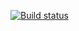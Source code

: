 [![Build status](https://ci.appveyor.com/api/projects/status/9agyj75hdj401txr?svg=true)](https://ci.appveyor.com/project/Cossmoz61571/carddeliverypatterns-2)
